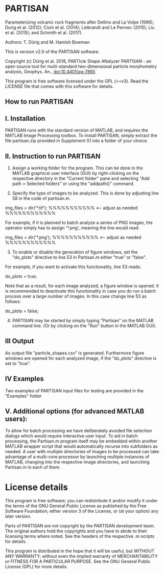 # PARTISAN

Parameterizing volcanic rock fragments after Dellino and La Volpe (1996); Durig et al. (2012); Cioni et al. (2014); Leibrandt and Le Pennec (2015); Liu et al. (2015); and Schmith et al. (2017).

Authors: T. Dürig and M. Hamish Bowman

This is version v2.0 of the PARTISAN software.

Copyright (c) Dürig et al. 2018, PARTIcle Shape ANalyzer PARTISAN - an open source tool for multi-standard two-dimensional particle morphometry analysis, Geophys. An., <a href="https://doi.org/10.4401/ag-7865" target="_top">doi:10.4401/ag-7865</a>

This program is free software licensed under the GPL (>=v3). Read the LICENSE file that comes with this software for details.


## How to run PARTISAN


## I. Installation

PARTISAN runs with the standard version of MATLAB, and requires the MATLAB Image Processing toolbox. To install PARTISAN, simply extract the file partisan.zip provided in Supplement S1 into a folder of your choice.



## II. Instruction to run PARTISAN

1. Assign a working folder for the program. This can be done in the MATLAB graphical user interface (GUI) by right-clicking on the respective directory in the "Current folder" pane and selecting "Add path > Selected folders" or using the "addpath()" command. 

2. Specify the type of images to be analyzed. This is done by adjusting line 58 in the code of partisan.m. 

img_files = dir('*.tif');      %%%%%%%%%%%  <-- adjust as needed  %%%%%%%%%%%%

For example, if it is planned to batch analyze a series of PNG images, the operator simply has to assign '*.png', meaning the line would read:

img_files = dir('*.png');      %%%%%%%%%%%  <-- adjust as needed  %%%%%%%%%%%%


3. To enable or disable the generation of figure windows, set the  "do_plots" directive to line 53 in Partisan.m either "true" or "false".


For example, if you want to activate this functionality, line 53 reads:

do_plots = true;


Note that as a result, for each image analyzed, a figure window is opened. It is recommended to deactivate this functionality in case you do run a batch process over a large number of images.
In this case change line 53 as follows:

do_plots = false;
 

4. PARTISAN may be started by simply typing "Partisan" on the MATLAB command line. (Or by clicking on the "Run" button in the MATLAB GUI).


## III Output
As output file "particle_shapes.csv" is generated.
Furthermore figure windows are opened for each analyzed image, if the "do_plots" directive is set to "true".


## IV Examples
Two examples of PARTISAN input files for testing are provided in the "Examples" folder


## V. Additional options (for advanced MATLAB users):

To allow for batch processing we have deliberately avoided file selection dialogs which would require interactive user input. To aid in batch processing, the Partisan.m program itself may be embedded within another MATLAB wrapper script  that would automatically recurse into subfolders as needed.
A user with multiple directories of images to be processed can take advantage of a multi-core processor by launching multiple instances of MATLAB, changing into the respective image directories, and launching Partisan.m in each of them.

# License details
This program is free software; you can redistribute it and/or modify it under the terms of the GNU General Public License as published by the Free Software Foundation; either version 3 of the License, or (at your option) any later version.

Parts of PARTISAN are not copyright by the PARTISAN development team. The original authors hold the copyrights and you have to abide to their licensing terms where noted. See the headers of the respective .m scripts for details.

This program is distributed in the hope that it will be useful, but WITHOUT ANY WARRANTY; without even the implied warranty of MERCHANTABILITY or FITNESS FOR A PARTICULAR PURPOSE.  See the GNU General Public License (GPL) for more details.


